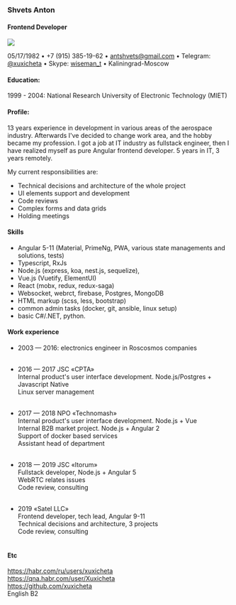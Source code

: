 ### Shvets Anton
#### Frontend Developer
<img src="https://avatars1.githubusercontent.com/u/35596024?s=400&u=f1b1ce9566e7fb7d7fd8d4d10a05a456b8a3e87c&v=4">

05/17/1982 • +7 (915) 385-19-62 • antshvets@gmail.com • Telegram: <a href="https://t.me/xuxicheta">@xuxicheta</a>
 • Skype: <a href="https://join.skype.com/invite/bzMqHzgpd1k4">wiseman_t</a> • Kaliningrad-Moscow


#### Education:
1999 - 2004: National Research University of Electronic Technology (MIET) 
#### Profile:
13 years experience in development in various areas of the aerospace industry. Afterwards I've decided to change work area, and the hobby became my profession.
I got a job at IT industry as fullstack engineer, then I have realized myself as pure Angular frontend developer.
5 years in IT, 3 years remotely. 

My current responsibilities are:
* Technical decisions and architecture of the whole project
* UI elements support and development
* Code reviews
* Complex forms and data grids
* Holding meetings

#### Skills
* Angular 5-11 (Material, PrimeNg, PWA, various state managements and solutions, tests) <br>
* Typescript, RxJs <br>
* Node.js (express, koa, nest.js, sequelize),<br>
* Vue.js (Vuetify, ElementUI)<br>
* React (mobx, redux, redux-saga)
* Websocket, webrct, firebase, Postgres, MongoDB<br>
* HTML markup (scss, less, bootstrap)<br>
* common admin tasks (docker, git, ansible, linux setup)<br>
* basic C#/.NET, python.

#### Work experience
* 2003 — 2016:  electronics engineer in Roscosmos companies<br><br>

* 2016 — 2017  JSC «CPTA» <br>
Internal product's user interface development. Node.js/Postgres + Javascript Native<br>
Linux server management<br><br>

* 2017 — 2018  NPO «Technomash»<br>
Internal product's user interface development. Node.js + Vue<br>
Internal B2B market project. Node.js + Angular 2<br>
Support of docker based services<br>
Assistant head of department<br><br>

* 2018 — 2019  JSC «Itorum»<br>
Fullstack developer, Node.js + Angular 5<br>
WebRTC relates issues<br>
Code review, consulting<br><br>

* 2019   «Satel LLC»<br>
Frontend developer, tech lead, Angular 9-11<br>
Technical decisions and architecture, 3 projects<br>
Code review, consulting<br><br>


#### Etc
https://habr.com/ru/users/xuxicheta <br>
https://qna.habr.com/user/Xuxicheta <br>
https://github.com/xuxicheta <br>
English B2
